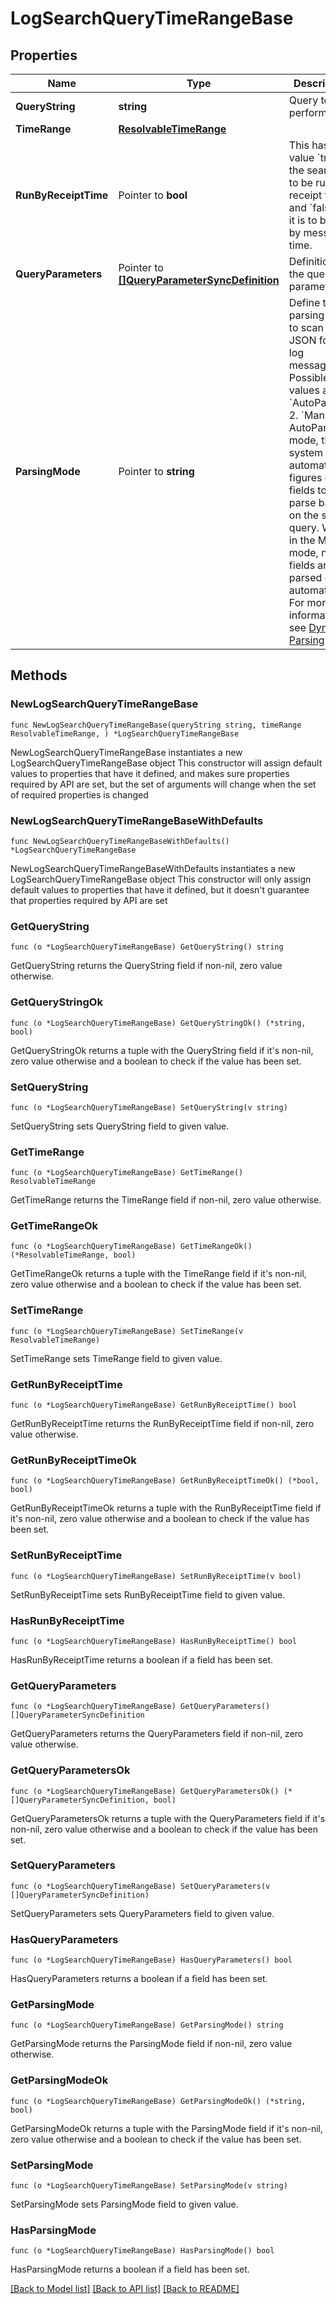 # LogSearchQueryTimeRangeBase

## Properties

Name | Type | Description | Notes
------------ | ------------- | ------------- | -------------
**QueryString** | **string** | Query to perform. | 
**TimeRange** | [**ResolvableTimeRange**](ResolvableTimeRange.md) |  | 
**RunByReceiptTime** | Pointer to **bool** | This has the value &#x60;true&#x60; if the search is to be run by receipt time and &#x60;false&#x60; if it is to be run by message time. | [optional] [default to false]
**QueryParameters** | Pointer to [**[]QueryParameterSyncDefinition**](QueryParameterSyncDefinition.md) | Definition of the query parameters. | [optional] 
**ParsingMode** | Pointer to **string** | Define the parsing mode to scan the JSON format log messages. Possible values are:   1. &#x60;AutoParse&#x60;   2. &#x60;Manual&#x60; In AutoParse mode, the system automatically figures out fields to parse based on the search query. While in the Manual mode, no fields are parsed out automatically. For more information see [Dynamic Parsing](https://help.sumologic.com/?cid&#x3D;0011). | [optional] [default to "Manual"]

## Methods

### NewLogSearchQueryTimeRangeBase

`func NewLogSearchQueryTimeRangeBase(queryString string, timeRange ResolvableTimeRange, ) *LogSearchQueryTimeRangeBase`

NewLogSearchQueryTimeRangeBase instantiates a new LogSearchQueryTimeRangeBase object
This constructor will assign default values to properties that have it defined,
and makes sure properties required by API are set, but the set of arguments
will change when the set of required properties is changed

### NewLogSearchQueryTimeRangeBaseWithDefaults

`func NewLogSearchQueryTimeRangeBaseWithDefaults() *LogSearchQueryTimeRangeBase`

NewLogSearchQueryTimeRangeBaseWithDefaults instantiates a new LogSearchQueryTimeRangeBase object
This constructor will only assign default values to properties that have it defined,
but it doesn't guarantee that properties required by API are set

### GetQueryString

`func (o *LogSearchQueryTimeRangeBase) GetQueryString() string`

GetQueryString returns the QueryString field if non-nil, zero value otherwise.

### GetQueryStringOk

`func (o *LogSearchQueryTimeRangeBase) GetQueryStringOk() (*string, bool)`

GetQueryStringOk returns a tuple with the QueryString field if it's non-nil, zero value otherwise
and a boolean to check if the value has been set.

### SetQueryString

`func (o *LogSearchQueryTimeRangeBase) SetQueryString(v string)`

SetQueryString sets QueryString field to given value.


### GetTimeRange

`func (o *LogSearchQueryTimeRangeBase) GetTimeRange() ResolvableTimeRange`

GetTimeRange returns the TimeRange field if non-nil, zero value otherwise.

### GetTimeRangeOk

`func (o *LogSearchQueryTimeRangeBase) GetTimeRangeOk() (*ResolvableTimeRange, bool)`

GetTimeRangeOk returns a tuple with the TimeRange field if it's non-nil, zero value otherwise
and a boolean to check if the value has been set.

### SetTimeRange

`func (o *LogSearchQueryTimeRangeBase) SetTimeRange(v ResolvableTimeRange)`

SetTimeRange sets TimeRange field to given value.


### GetRunByReceiptTime

`func (o *LogSearchQueryTimeRangeBase) GetRunByReceiptTime() bool`

GetRunByReceiptTime returns the RunByReceiptTime field if non-nil, zero value otherwise.

### GetRunByReceiptTimeOk

`func (o *LogSearchQueryTimeRangeBase) GetRunByReceiptTimeOk() (*bool, bool)`

GetRunByReceiptTimeOk returns a tuple with the RunByReceiptTime field if it's non-nil, zero value otherwise
and a boolean to check if the value has been set.

### SetRunByReceiptTime

`func (o *LogSearchQueryTimeRangeBase) SetRunByReceiptTime(v bool)`

SetRunByReceiptTime sets RunByReceiptTime field to given value.

### HasRunByReceiptTime

`func (o *LogSearchQueryTimeRangeBase) HasRunByReceiptTime() bool`

HasRunByReceiptTime returns a boolean if a field has been set.

### GetQueryParameters

`func (o *LogSearchQueryTimeRangeBase) GetQueryParameters() []QueryParameterSyncDefinition`

GetQueryParameters returns the QueryParameters field if non-nil, zero value otherwise.

### GetQueryParametersOk

`func (o *LogSearchQueryTimeRangeBase) GetQueryParametersOk() (*[]QueryParameterSyncDefinition, bool)`

GetQueryParametersOk returns a tuple with the QueryParameters field if it's non-nil, zero value otherwise
and a boolean to check if the value has been set.

### SetQueryParameters

`func (o *LogSearchQueryTimeRangeBase) SetQueryParameters(v []QueryParameterSyncDefinition)`

SetQueryParameters sets QueryParameters field to given value.

### HasQueryParameters

`func (o *LogSearchQueryTimeRangeBase) HasQueryParameters() bool`

HasQueryParameters returns a boolean if a field has been set.

### GetParsingMode

`func (o *LogSearchQueryTimeRangeBase) GetParsingMode() string`

GetParsingMode returns the ParsingMode field if non-nil, zero value otherwise.

### GetParsingModeOk

`func (o *LogSearchQueryTimeRangeBase) GetParsingModeOk() (*string, bool)`

GetParsingModeOk returns a tuple with the ParsingMode field if it's non-nil, zero value otherwise
and a boolean to check if the value has been set.

### SetParsingMode

`func (o *LogSearchQueryTimeRangeBase) SetParsingMode(v string)`

SetParsingMode sets ParsingMode field to given value.

### HasParsingMode

`func (o *LogSearchQueryTimeRangeBase) HasParsingMode() bool`

HasParsingMode returns a boolean if a field has been set.


[[Back to Model list]](../README.md#documentation-for-models) [[Back to API list]](../README.md#documentation-for-api-endpoints) [[Back to README]](../README.md)


